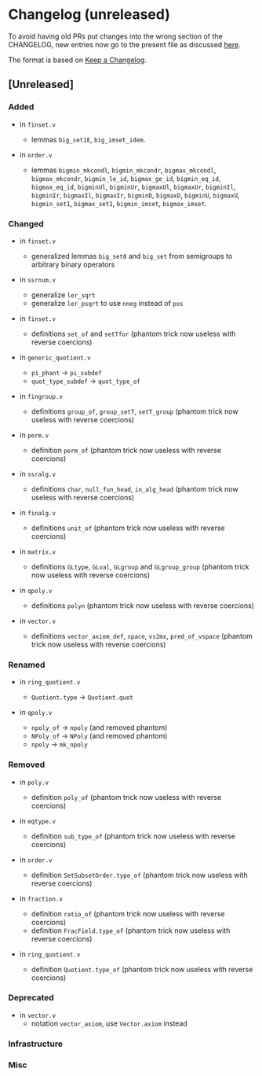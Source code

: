 # Changelog (unreleased)

To avoid having old PRs put changes into the wrong section of the CHANGELOG,
new entries now go to the present file as discussed
[here](https://github.com/math-comp/math-comp/wiki/Agenda-of-the-April-23rd-2019-meeting-9h30-to-12h30#avoiding-issues-with-changelog).

The format is based on [Keep a Changelog](https://keepachangelog.com/en/1.0.0/).

## [Unreleased]

### Added

- in `finset.v`
  + lemmas `big_set1E`, `big_imset_idem`.

- in `order.v`
  + lemmas `bigmin_mkcondl`, `bigmin_mkcondr`, `bigmax_mkcondl`,
    `bigmax_mkcondr`, `bigmin_le_id`, `bigmax_ge_id`, `bigmin_eq_id`,
    `bigmax_eq_id`, `bigminUl`, `bigminUr`, `bigmaxUl`, `bigmaxUr`,
    `bigminIl`, `bigminIr`, `bigmaxIl`, `bigmaxIr`, `bigminD`,
    `bigmaxD`, `bigminU`, `bigmaxU`, `bigmin_set1`, `bigmax_set1`,
    `bigmin_imset`, `bigmax_imset`.

### Changed

- in `finset.v`
  + generalized lemmas `big_set0` and `big_set` from semigroups
    to arbitrary binary operators

- in `ssrnum.v`
  + generalize `ler_sqrt`
  + generalize `ler_psqrt` to use `nneg` instead of `pos`

- in `finset.v`
  + definitions `set_of` and `setTfor`
    (phantom trick now useless with reverse coercions)

- in `generic_quotient.v`
  + `pi_phant` -> `pi_subdef`
  + `quot_type_subdef` -> `quot_type_of`

- in `fingroup.v`
  + definitions `group_of`, `group_setT`, `setT_group`
    (phantom trick now useless with reverse coercions)

- in `perm.v`
  + definition `perm_of` (phantom trick now useless with reverse coercions)

- in `ssralg.v`
  + definitions `char`, `null_fun_head`, `in_alg_head`
    (phantom trick now useless with reverse coercions)

- in `finalg.v`
  + definitions `unit_of`
    (phantom trick now useless with reverse coercions)

- in `matrix.v`
  + definitions `GLtype`, `GLval`, `GLgroup` and `GLgroup_group`
    (phantom trick now useless with reverse coercions)

- in `qpoly.v`
  + definitions `polyn`
    (phantom trick now useless with reverse coercions)

- in `vector.v`
  + definitions `vector_axiom_def`, `space`, `vs2mx`, `pred_of_vspace`
    (phantom trick now useless with reverse coercions)

### Renamed

- in `ring_quotient.v`
  + `Quotient.type` -> `Quotient.quot`

- in `qpoly.v`
  + `npoly_of` -> `npoly` (and removed phantom)
  + `NPoly_of` -> `NPoly` (and removed phantom)
  + `npoly` -> `mk_npoly`

### Removed

- in `poly.v`
  + definition `poly_of` (phantom trick now useless with reverse coercions)

- in `eqtype.v`
  + definition `sub_type_of` (phantom trick now useless with reverse coercions)

- in `order.v`
  + definition `SetSubsetOrder.type_of` (phantom trick now useless with reverse coercions)

- in `fraction.v`
  + definition `ratio_of` (phantom trick now useless with reverse coercions)
  + definition `FracField.type_of` (phantom trick now useless with reverse coercions)

- in `ring_quotient.v`
  + definition `Quotient.type_of` (phantom trick now useless with reverse coercions)

### Deprecated

- in `vector.v`
  + notation `vector_axiom`, use `Vector.axiom` instead

### Infrastructure

### Misc

